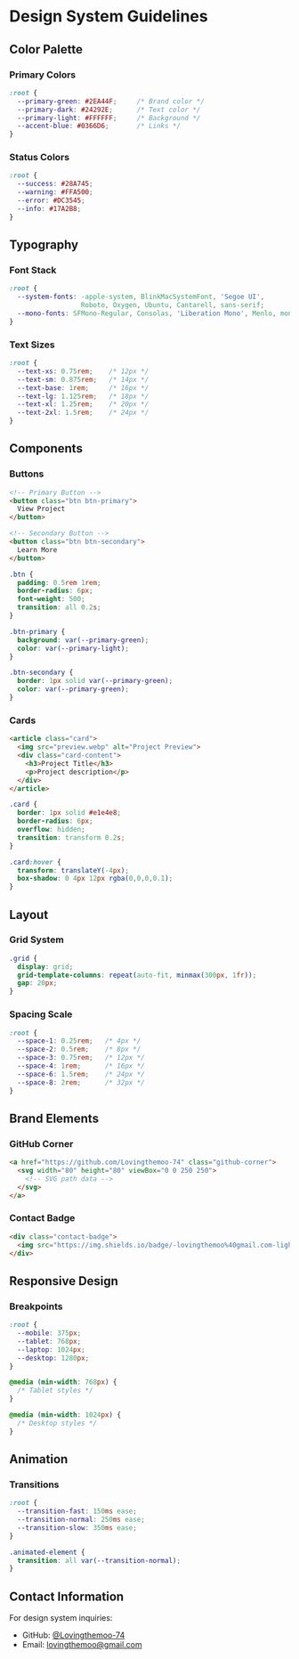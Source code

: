 # Design System Guidelines

## Color Palette

### Primary Colors
```css
:root {
  --primary-green: #2EA44F;     /* Brand color */
  --primary-dark: #24292E;      /* Text color */
  --primary-light: #FFFFFF;     /* Background */
  --accent-blue: #0366D6;       /* Links */
}
```

### Status Colors
```css
:root {
  --success: #28A745;
  --warning: #FFA500;
  --error: #DC3545;
  --info: #17A2B8;
}
```

## Typography

### Font Stack
```css
:root {
  --system-fonts: -apple-system, BlinkMacSystemFont, 'Segoe UI', 
                  Roboto, Oxygen, Ubuntu, Cantarell, sans-serif;
  --mono-fonts: SFMono-Regular, Consolas, 'Liberation Mono', Menlo, monospace;
}
```

### Text Sizes
```css
:root {
  --text-xs: 0.75rem;    /* 12px */
  --text-sm: 0.875rem;   /* 14px */
  --text-base: 1rem;     /* 16px */
  --text-lg: 1.125rem;   /* 18px */
  --text-xl: 1.25rem;    /* 20px */
  --text-2xl: 1.5rem;    /* 24px */
}
```

## Components

### Buttons
```html
<!-- Primary Button -->
<button class="btn btn-primary">
  View Project
</button>

<!-- Secondary Button -->
<button class="btn btn-secondary">
  Learn More
</button>
```

```css
.btn {
  padding: 0.5rem 1rem;
  border-radius: 6px;
  font-weight: 500;
  transition: all 0.2s;
}

.btn-primary {
  background: var(--primary-green);
  color: var(--primary-light);
}

.btn-secondary {
  border: 1px solid var(--primary-green);
  color: var(--primary-green);
}
```

### Cards
```html
<article class="card">
  <img src="preview.webp" alt="Project Preview">
  <div class="card-content">
    <h3>Project Title</h3>
    <p>Project description</p>
  </div>
</article>
```

```css
.card {
  border: 1px solid #e1e4e8;
  border-radius: 6px;
  overflow: hidden;
  transition: transform 0.2s;
}

.card:hover {
  transform: translateY(-4px);
  box-shadow: 0 4px 12px rgba(0,0,0,0.1);
}
```

## Layout

### Grid System
```css
.grid {
  display: grid;
  grid-template-columns: repeat(auto-fit, minmax(300px, 1fr));
  gap: 20px;
}
```

### Spacing Scale
```css
:root {
  --space-1: 0.25rem;   /* 4px */
  --space-2: 0.5rem;    /* 8px */
  --space-3: 0.75rem;   /* 12px */
  --space-4: 1rem;      /* 16px */
  --space-6: 1.5rem;    /* 24px */
  --space-8: 2rem;      /* 32px */
}
```

## Brand Elements

### GitHub Corner
```html
<a href="https://github.com/Lovingthemoo-74" class="github-corner">
  <svg width="80" height="80" viewBox="0 0 250 250">
    <!-- SVG path data -->
  </svg>
</a>
```

### Contact Badge
```html
<div class="contact-badge">
  <img src="https://img.shields.io/badge/-lovingthemoo%40gmail.com-lightgrey?logo=gmail" alt="Email">
</div>
```

## Responsive Design

### Breakpoints
```css
:root {
  --mobile: 375px;
  --tablet: 768px;
  --laptop: 1024px;
  --desktop: 1280px;
}

@media (min-width: 768px) {
  /* Tablet styles */
}

@media (min-width: 1024px) {
  /* Desktop styles */
}
```

## Animation

### Transitions
```css
:root {
  --transition-fast: 150ms ease;
  --transition-normal: 250ms ease;
  --transition-slow: 350ms ease;
}

.animated-element {
  transition: all var(--transition-normal);
}
```

## Contact Information
For design system inquiries:
- GitHub: [@Lovingthemoo-74](https://github.com/Lovingthemoo-74)
- Email: [lovingthemoo@gmail.com](mailto:lovingthemoo@gmail.com)